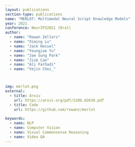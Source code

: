 ```yaml
---
layout: publications
section-type: publications
name: "MERLOT: Multimodal Neural Script Knowledge Models"
year: 2021
conference: NeurIPS2021 (Oral)
author:
  - name: "Rowan Zellers"
  - name: "Ximing Lu"
  - name: "Jack Hessel"
  - name: "Youngjae Yu"
  - name: "Jae Sung Park"
  - name: "Jize Cao"
  - name: "Ali Farhadi"
  - name: "Yejin Choi_"



img: merlot.png
external:
  - title: Arxiv
    url: https://arxiv.org/pdf/2106.02636.pdf
  - title: Code
    url: https://github.com/rowanz/merlot  
    
keywords:
  - name: NLP
  - name: Computer Vision
  - name: Visual Commonsense Reasoning
  - name: Video QA
---
```



